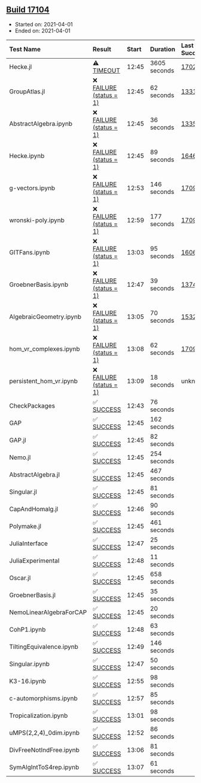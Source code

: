 ## [Build 17104](https://oscarci.mathematik.uni-kl.de/job/oscar/17104/)

* Started on: 2021-04-01
* Ended on: 2021-04-01

| Test Name    | Result | Start | Duration | Last Success | First Failure |
|:-------------|:-------|:------|:---------|:-------------|:--------------|
| Hecke.jl | ⚠ [TIMEOUT](https://oscarci.mathematik.uni-kl.de/job/oscar/17104/artifact/logs/build-17104/Hecke.jl.log) | 12:45 | 3605 seconds | [17022](https://oscarci.mathematik.uni-kl.de/job/oscar/17022/) | [17023](https://oscarci.mathematik.uni-kl.de/job/oscar/17023/) |
| GroupAtlas.jl | ❌ [FAILURE (status = 1)](https://oscarci.mathematik.uni-kl.de/job/oscar/17104/artifact/logs/build-17104/GroupAtlas.jl.log) | 12:45 | 62 seconds | [13311](https://oscarci.mathematik.uni-kl.de/job/oscar/13311/) | [13312](https://oscarci.mathematik.uni-kl.de/job/oscar/13312/) |
| AbstractAlgebra.ipynb | ❌ [FAILURE (status = 1)](https://oscarci.mathematik.uni-kl.de/job/oscar/17104/artifact/logs/build-17104/AbstractAlgebra.ipynb.log) | 12:45 | 36 seconds | [13355](https://oscarci.mathematik.uni-kl.de/job/oscar/13355/) | [13356](https://oscarci.mathematik.uni-kl.de/job/oscar/13356/) |
| Hecke.ipynb | ❌ [FAILURE (status = 1)](https://oscarci.mathematik.uni-kl.de/job/oscar/17104/artifact/logs/build-17104/Hecke.ipynb.log) | 12:45 | 89 seconds | [16463](https://oscarci.mathematik.uni-kl.de/job/oscar/16463/) | [16464](https://oscarci.mathematik.uni-kl.de/job/oscar/16464/) |
| g-vectors.ipynb | ❌ [FAILURE (status = 1)](https://oscarci.mathematik.uni-kl.de/job/oscar/17104/artifact/logs/build-17104/g-vectors.ipynb.log) | 12:53 | 146 seconds | [17099](https://oscarci.mathematik.uni-kl.de/job/oscar/17099/) | [17100](https://oscarci.mathematik.uni-kl.de/job/oscar/17100/) |
| wronski-poly.ipynb | ❌ [FAILURE (status = 1)](https://oscarci.mathematik.uni-kl.de/job/oscar/17104/artifact/logs/build-17104/wronski-poly.ipynb.log) | 12:59 | 177 seconds | [17098](https://oscarci.mathematik.uni-kl.de/job/oscar/17098/) | [17099](https://oscarci.mathematik.uni-kl.de/job/oscar/17099/) |
| GITFans.ipynb | ❌ [FAILURE (status = 1)](https://oscarci.mathematik.uni-kl.de/job/oscar/17104/artifact/logs/build-17104/GITFans.ipynb.log) | 13:03 | 95 seconds | [16068](https://oscarci.mathematik.uni-kl.de/job/oscar/16068/) | [16069](https://oscarci.mathematik.uni-kl.de/job/oscar/16069/) |
| GroebnerBasis.ipynb | ❌ [FAILURE (status = 1)](https://oscarci.mathematik.uni-kl.de/job/oscar/17104/artifact/logs/build-17104/GroebnerBasis.ipynb.log) | 12:47 | 39 seconds | [13748](https://oscarci.mathematik.uni-kl.de/job/oscar/13748/) | [13749](https://oscarci.mathematik.uni-kl.de/job/oscar/13749/) |
| AlgebraicGeometry.ipynb | ❌ [FAILURE (status = 1)](https://oscarci.mathematik.uni-kl.de/job/oscar/17104/artifact/logs/build-17104/AlgebraicGeometry.ipynb.log) | 13:05 | 70 seconds | [15322](https://oscarci.mathematik.uni-kl.de/job/oscar/15322/) | [15323](https://oscarci.mathematik.uni-kl.de/job/oscar/15323/) |
| hom_vr_complexes.ipynb | ❌ [FAILURE (status = 1)](https://oscarci.mathematik.uni-kl.de/job/oscar/17104/artifact/logs/build-17104/hom_vr_complexes.ipynb.log) | 13:08 | 62 seconds | [17099](https://oscarci.mathematik.uni-kl.de/job/oscar/17099/) | [17100](https://oscarci.mathematik.uni-kl.de/job/oscar/17100/) |
| persistent_hom_vr.ipynb | ❌ [FAILURE (status = 1)](https://oscarci.mathematik.uni-kl.de/job/oscar/17104/artifact/logs/build-17104/persistent_hom_vr.ipynb.log) | 13:09 | 18 seconds | unknown | unknown |
| CheckPackages | ✅ [SUCCESS](https://oscarci.mathematik.uni-kl.de/job/oscar/17104/artifact/logs/build-17104/CheckPackages.log) | 12:43 | 76 seconds |  |  |
| GAP | ✅ [SUCCESS](https://oscarci.mathematik.uni-kl.de/job/oscar/17104/artifact/logs/build-17104/GAP.log) | 12:45 | 162 seconds |  |  |
| GAP.jl | ✅ [SUCCESS](https://oscarci.mathematik.uni-kl.de/job/oscar/17104/artifact/logs/build-17104/GAP.jl.log) | 12:45 | 82 seconds |  |  |
| Nemo.jl | ✅ [SUCCESS](https://oscarci.mathematik.uni-kl.de/job/oscar/17104/artifact/logs/build-17104/Nemo.jl.log) | 12:45 | 254 seconds |  |  |
| AbstractAlgebra.jl | ✅ [SUCCESS](https://oscarci.mathematik.uni-kl.de/job/oscar/17104/artifact/logs/build-17104/AbstractAlgebra.jl.log) | 12:45 | 467 seconds |  |  |
| Singular.jl | ✅ [SUCCESS](https://oscarci.mathematik.uni-kl.de/job/oscar/17104/artifact/logs/build-17104/Singular.jl.log) | 12:45 | 81 seconds |  |  |
| CapAndHomalg.jl | ✅ [SUCCESS](https://oscarci.mathematik.uni-kl.de/job/oscar/17104/artifact/logs/build-17104/CapAndHomalg.jl.log) | 12:46 | 90 seconds |  |  |
| Polymake.jl | ✅ [SUCCESS](https://oscarci.mathematik.uni-kl.de/job/oscar/17104/artifact/logs/build-17104/Polymake.jl.log) | 12:45 | 461 seconds |  |  |
| JuliaInterface | ✅ [SUCCESS](https://oscarci.mathematik.uni-kl.de/job/oscar/17104/artifact/logs/build-17104/JuliaInterface.log) | 12:47 | 25 seconds |  |  |
| JuliaExperimental | ✅ [SUCCESS](https://oscarci.mathematik.uni-kl.de/job/oscar/17104/artifact/logs/build-17104/JuliaExperimental.log) | 12:48 | 11 seconds |  |  |
| Oscar.jl | ✅ [SUCCESS](https://oscarci.mathematik.uni-kl.de/job/oscar/17104/artifact/logs/build-17104/Oscar.jl.log) | 12:45 | 658 seconds |  |  |
| GroebnerBasis.jl | ✅ [SUCCESS](https://oscarci.mathematik.uni-kl.de/job/oscar/17104/artifact/logs/build-17104/GroebnerBasis.jl.log) | 12:45 | 35 seconds |  |  |
| NemoLinearAlgebraForCAP | ✅ [SUCCESS](https://oscarci.mathematik.uni-kl.de/job/oscar/17104/artifact/logs/build-17104/NemoLinearAlgebraForCAP.log) | 12:45 | 20 seconds |  |  |
| CohP1.ipynb | ✅ [SUCCESS](https://oscarci.mathematik.uni-kl.de/job/oscar/17104/artifact/logs/build-17104/CohP1.ipynb.log) | 12:48 | 63 seconds |  |  |
| TiltingEquivalence.ipynb | ✅ [SUCCESS](https://oscarci.mathematik.uni-kl.de/job/oscar/17104/artifact/logs/build-17104/TiltingEquivalence.ipynb.log) | 12:49 | 146 seconds |  |  |
| Singular.ipynb | ✅ [SUCCESS](https://oscarci.mathematik.uni-kl.de/job/oscar/17104/artifact/logs/build-17104/Singular.ipynb.log) | 12:47 | 50 seconds |  |  |
| K3-16.ipynb | ✅ [SUCCESS](https://oscarci.mathematik.uni-kl.de/job/oscar/17104/artifact/logs/build-17104/K3-16.ipynb.log) | 12:55 | 98 seconds |  |  |
| c-automorphisms.ipynb | ✅ [SUCCESS](https://oscarci.mathematik.uni-kl.de/job/oscar/17104/artifact/logs/build-17104/c-automorphisms.ipynb.log) | 12:57 | 85 seconds |  |  |
| Tropicalization.ipynb | ✅ [SUCCESS](https://oscarci.mathematik.uni-kl.de/job/oscar/17104/artifact/logs/build-17104/Tropicalization.ipynb.log) | 13:01 | 98 seconds |  |  |
| uMPS(2,2,4)_0dim.ipynb | ✅ [SUCCESS](https://oscarci.mathematik.uni-kl.de/job/oscar/17104/artifact/logs/build-17104/uMPS-2-2-4-_0dim.ipynb.log) | 12:52 | 86 seconds |  |  |
| DivFreeNotIndFree.ipynb | ✅ [SUCCESS](https://oscarci.mathematik.uni-kl.de/job/oscar/17104/artifact/logs/build-17104/DivFreeNotIndFree.ipynb.log) | 13:06 | 81 seconds |  |  |
| SymAlgIntToS4rep.ipynb | ✅ [SUCCESS](https://oscarci.mathematik.uni-kl.de/job/oscar/17104/artifact/logs/build-17104/SymAlgIntToS4rep.ipynb.log) | 13:07 | 61 seconds |  |  |

